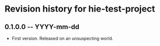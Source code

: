 # Revision history for hie-test-project

## 0.1.0.0 -- YYYY-mm-dd

* First version. Released on an unsuspecting world.
